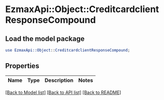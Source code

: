 # EzmaxApi::Object::CreditcardclientResponseCompound

## Load the model package
```perl
use EzmaxApi::Object::CreditcardclientResponseCompound;
```

## Properties
Name | Type | Description | Notes
------------ | ------------- | ------------- | -------------

[[Back to Model list]](../README.md#documentation-for-models) [[Back to API list]](../README.md#documentation-for-api-endpoints) [[Back to README]](../README.md)


